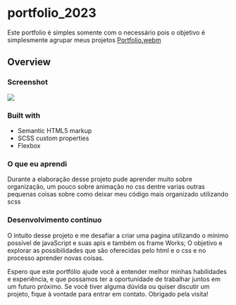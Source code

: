 # portfolio_2023
 Este portfolio  é simples somente com o necessário pois o objetivo é simplesmente agrupar meus projetos 
[Portfolio.webm](https://user-images.githubusercontent.com/64044840/210644421-bdaea67f-d635-4dd2-8275-d9482ff93c3b.webm)



## Overview


### Screenshot

![](./assets/projetos/Screenshot%202023-02-25%20at%2012-38-17%20Portfolio.png)


### Built with

- Semantic HTML5 markup
- SCSS custom properties
- Flexbox



### O que eu aprendi

Durante a elaboração desse projeto pude aprender muito sobre organização, um pouco sobre animação no css dentre varias outras pequenas coisas sobre como deixar meu código mais organizado utilizando scss


### Desenvolvimento contínuo
  O intuito desse projeto e me desafiar a criar uma pagina utilizando o mínimo possível de javaScript e suas apis e também os frame Works; O objetivo e explorar as possibilidades que são oferecidas pelo html e o css e no processo aprender novas coisas.


Espero que este portfólio ajude você a entender melhor minhas habilidades e experiência, e que possamos ter a oportunidade de trabalhar juntos em um futuro próximo. Se você tiver alguma dúvida ou quiser discutir um projeto, fique à vontade para entrar em contato. Obrigado pela visita!
